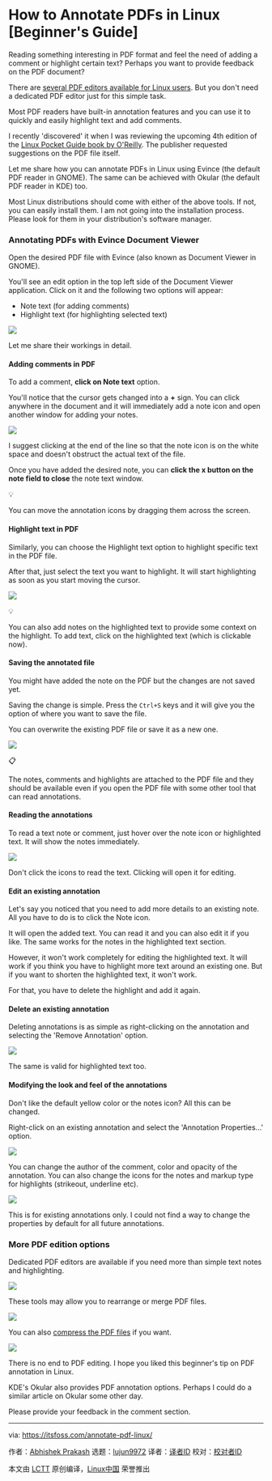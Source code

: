 [#]: subject: "How to Annotate PDFs in Linux [Beginner's Guide]"
[#]: via: "https://itsfoss.com/annotate-pdf-linux/"
[#]: author: "Abhishek Prakash https://itsfoss.com/author/abhishek/"
[#]: collector: "lujun9972"
[#]: translator: " "
[#]: reviewer: " "
[#]: publisher: " "
[#]: url: " "

How to Annotate PDFs in Linux [Beginner's Guide]
======

Reading something interesting in PDF format and feel the need of adding a comment or highlight certain text? Perhaps you want to provide feedback on the PDF document?

There are [several PDF editors available for Linux users][1]. But you don't need a dedicated PDF editor just for this simple task.

Most PDF readers have built-in annotation features and you can use it to quickly and easily highlight text and add comments.

I recently 'discovered' it when I was reviewing the upcoming 4th edition of the [Linux Pocket Guide book by O'Reilly][2]. The publisher requested suggestions on the PDF file itself.

Let me share how you can annotate PDFs in Linux using Evince (the default PDF reader in GNOME). The same can be achieved with Okular (the default PDF reader in KDE) too.

Most Linux distributions should come with either of the above tools. If not, you can easily install them. I am not going into the installation process. Please look for them in your distribution's software manager.

### Annotating PDFs with Evince Document Viewer

Open the desired PDF file with Evince (also known as Document Viewer in GNOME).

You'll see an edit option in the top left side of the Document Viewer application. Click on it and the following two options will appear:

  * Note text (for adding comments)
  * Highlight text (for highlighting selected text)



![][3]

Let me share their workings in detail.

#### Adding comments in PDF

To add a comment, **click on Note text** option.

You'll notice that the cursor gets changed into a **+** sign. You can click anywhere in the document and it will immediately add a note icon and open another window for adding your notes.

![][4]

I suggest clicking at the end of the line so that the note icon is on the white space and doesn't obstruct the actual text of the file.

Once you have added the desired note, you can **click the x button on the note field to close** the note text window.

💡

You can move the annotation icons by dragging them across the screen.

#### Highlight text in PDF

Similarly, you can choose the Highlight text option to highlight specific text in the PDF file.

After that, just select the text you want to highlight. It will start highlighting as soon as you start moving the cursor.

![][5]

💡

You can also add notes on the highlighted text to provide some context on the highlight. To add text, click on the highlighted text (which is clickable now).

#### Saving the annotated file

You might have added the note on the PDF but the changes are not saved yet.

Saving the change is simple. Press the `Ctrl+S` keys and it will give you the option of where you want to save the file.

You can overwrite the existing PDF file or save it as a new one.

![][6]

📋

The notes, comments and highlights are attached to the PDF file and they should be available even if you open the PDF file with some other tool that can read annotations.

#### Reading the annotations

To read a text note or comment, just hover over the note icon or highlighted text. It will show the notes immediately.

![][7]

Don't click the icons to read the text. Clicking will open it for editing.

#### Edit an existing annotation

Let's say you noticed that you need to add more details to an existing note. All you have to do is to click the Note icon.

It will open the added text. You can read it and you can also edit it if you like. The same works for the notes in the highlighted text section.

However, it won't work completely for editing the highlighted text. It will work if you think you have to highlight more text around an existing one. But if you want to shorten the highlighted text, it won't work.

For that, you have to delete the highlight and add it again.

#### Delete an existing annotation

Deleting annotations is as simple as right-clicking on the annotation and selecting the 'Remove Annotation' option.

![][8]

The same is valid for highlighted text too.

#### Modifying the look and feel of the annotations

Don't like the default yellow color or the notes icon? All this can be changed.

Right-click on an existing annotation and select the 'Annotation Properties...' option.

![][9]

You can change the author of the comment, color and opacity of the annotation. You can also change the icons for the notes and markup type for highlights (strikeout, underline etc).

![][10]

This is for existing annotations only. I could not find a way to change the properties by default for all future annotations.

### More PDF edition options

Dedicated PDF editors are available if you need more than simple text notes and highlighting.

![][11]

These tools may allow you to rearrange or merge PDF files.

![][11]

You can also [compress the PDF files][12] if you want.

![][11]

There is no end to PDF editing. I hope you liked this beginner's tip on PDF annotation in Linux.

KDE's Okular also provides PDF annotation options. Perhaps I could do a similar article on Okular some other day.

Please provide your feedback in the comment section.

--------------------------------------------------------------------------------

via: https://itsfoss.com/annotate-pdf-linux/

作者：[Abhishek Prakash][a]
选题：[lujun9972][b]
译者：[译者ID](https://github.com/译者ID)
校对：[校对者ID](https://github.com/校对者ID)

本文由 [LCTT](https://github.com/LCTT/TranslateProject) 原创编译，[Linux中国](https://linux.cn/) 荣誉推出

[a]: https://itsfoss.com/author/abhishek/
[b]: https://github.com/lujun9972
[1]: https://itsfoss.com/pdf-editors-linux/
[2]: https://www.oreilly.com/library/view/linux-pocket-guide/9780596806347/?ref=itsfoss.com
[3]: https://itsfoss.com/content/images/2023/08/annotate-pdf-with-gnome-document-viewer-in-linux.png
[4]: https://itsfoss.com/content/images/2023/08/adding-comments-to-pdf-linux.png
[5]: https://itsfoss.com/content/images/2023/08/highlight-text-pdf-linux.png
[6]: https://itsfoss.com/content/images/2023/08/save-annotated-file.png
[7]: https://itsfoss.com/content/images/2023/08/reading-annotations-pdf-linux-1.png
[8]: https://itsfoss.com/content/images/2023/08/remove-annotations-from-pdf-in-linux.png
[9]: https://itsfoss.com/content/images/2023/08/change-annotation-design-pdf.png
[10]: https://itsfoss.com/content/images/2023/08/changing-annotation-properties.png
[11]: https://itsfoss.com/content/images/size/w256h256/2022/12/android-chrome-192x192.png
[12]: https://itsfoss.com/compress-pdf-linux/
